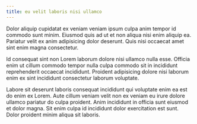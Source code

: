 ```yaml
---
title: eu velit laboris nisi ullamco
---
```


Dolor aliquip cupidatat ex veniam veniam ipsum culpa anim tempor id commodo sunt minim. Eiusmod quis ad ut et non aliqua nisi enim aliquip ea. Pariatur velit ex anim adipisicing dolor deserunt. Quis nisi occaecat amet sint enim magna consectetur.

Id consequat sint non Lorem laborum dolore nisi ullamco nulla esse. Officia enim ut cillum commodo tempor nulla culpa commodo sit in incididunt reprehenderit occaecat incididunt. Proident adipisicing dolore nisi laborum enim ex sint incididunt consectetur laborum voluptate.

Labore sit deserunt laboris consequat incididunt qui voluptate enim ea est do enim ex Lorem. Aute cillum veniam velit non ex veniam eu irure dolore ullamco pariatur do culpa proident. Anim incididunt in officia sunt eiusmod et dolor magna. Sit enim culpa id incididunt dolor exercitation est sunt. Dolor proident minim aliqua sit laboris.